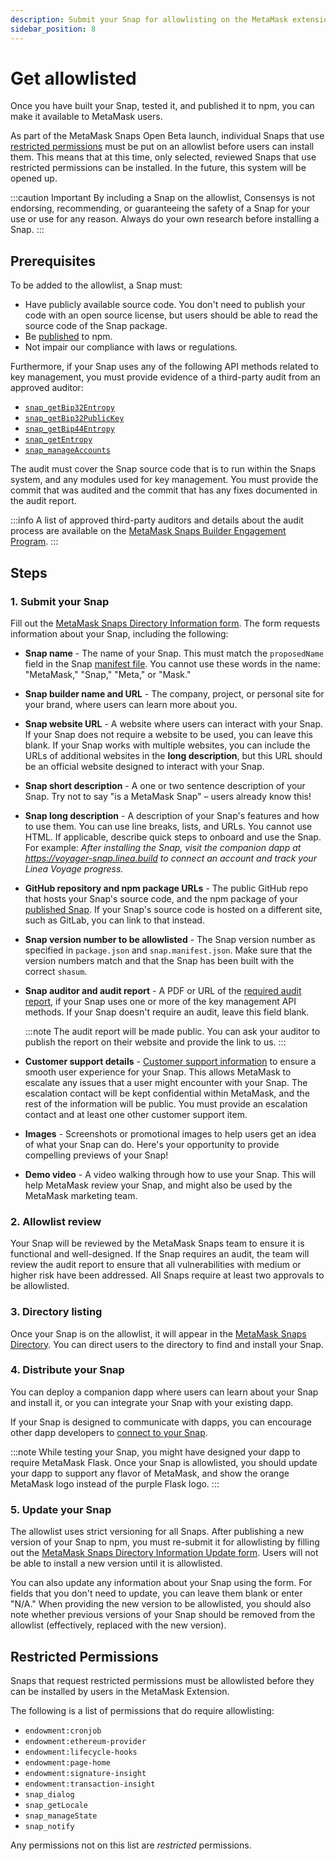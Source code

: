```yaml
---
description: Submit your Snap for allowlisting on the MetaMask extension.
sidebar_position: 8
---
```


# Get allowlisted

Once you have built your Snap, tested it, and published it to npm, you can make it available to MetaMask users.

As part of the MetaMask Snaps Open Beta launch, individual Snaps that use 
[restricted permissions](#restricted-permissions) 
must be put on an allowlist before users can install them.
This means that at this time, only selected, reviewed Snaps that use restricted permissions can be installed. 
In the future, this system will be opened up.

:::caution Important
By including a Snap on the allowlist, Consensys is not endorsing, recommending, or guaranteeing the 
safety of a Snap for your use or use for any reason. 
Always do your own research before installing a Snap.
:::

## Prerequisites

To be added to the allowlist, a Snap must: 

- Have publicly available source code.
  You don't need to publish your code with an open source license, but users should be able to read
  the source code of the Snap package.
- Be [published](publish-a-snap.md) to npm.
- Not impair our compliance with laws or regulations.

Furthermore, if your Snap uses any of the following API methods related to key management, you must provide
  evidence of a third-party audit from an approved auditor:

  - [`snap_getBip32Entropy`](../reference/snaps-api.md#snap_getbip32entropy)
  - [`snap_getBip32PublicKey`](../reference/snaps-api.md#snap_getbip32publickey)
  - [`snap_getBip44Entropy`](../reference/snaps-api.md#snap_getbip44entropy)
  - [`snap_getEntropy`](../reference/snaps-api.md#snap_getentropy)
  - [`snap_manageAccounts`](../reference/snaps-api.md#snap_manageaccounts)

The audit must cover the Snap source code that is to run within the Snaps system, and any modules 
used for key management. 
You must provide the commit that was audited and the commit that has any fixes documented in the 
audit report.

:::info
A list of approved third-party auditors and details about the audit process are available on the 
[MetaMask Snaps Builder Engagement Program](https://consensys.notion.site/Audit-process-1acbc67819dc4631b7a3d6c664e387a3).
:::

## Steps

### 1. Submit your Snap

Fill out the [MetaMask Snaps Directory Information form](https://go.metamask.io/snaps-directory-request).
The form requests information about your Snap, including the following:

- **Snap name** - The name of your Snap.
  This must match the `proposedName` field in the Snap [manifest file](../learn/about-snaps/files.md#manifest-file).
  You cannot use these words in the name: "MetaMask," "Snap," "Meta," or "Mask."

- **Snap builder name and URL** - The company, project, or personal site for your brand, where users
  can learn more about you.

- **Snap website URL** - A website where users can interact with your Snap.
  If your Snap does not require a website to be used, you can leave this blank.
  If your Snap works with multiple websites, you can include the URLs of additional websites in the
  **long description**, but this URL should be an official website designed to interact with your Snap.

- **Snap short description** - A one or two sentence description of your Snap.
  Try not to say "is a MetaMask Snap" – users already know this!

- **Snap long description** - A description of your Snap's features and how to use them.
  You can use line breaks, lists, and URLs.
  You cannot use HTML.
  If applicable, describe quick steps to onboard and use the Snap.
  For example: _After installing the Snap, visit the companion dapp at
  https://voyager-snap.linea.build to connect an account and track your Linea Voyage progress._

- **GitHub repository and npm package URLs** - The public GitHub repo that hosts your Snap's
  source code, and the npm package of your [published Snap](../how-to/publish-a-snap.md).
  If your Snap's source code is hosted on a different site, such as GitLab, you can link to that instead.

- **Snap version number to be allowlisted** - The Snap version number as specified in `package.json`
  and `snap.manifest.json`.
  Make sure that the version numbers match and that the Snap has been built with the correct `shasum`.

- **Snap auditor and audit report** - A PDF or URL of the [required audit report](#prerequisites),
  if your Snap uses one or more of the key management API methods.
  If your Snap doesn't require an audit, leave this field blank.

  :::note
  The audit report will be made public.
  You can ask your auditor to publish the report on their website and provide the link to us.
  :::

- **Customer support details** -
  [Customer support information](https://consensys.notion.site/Providing-User-Support-Information-cff79a7d896e4da6a2f8a17ce074e585)
  to ensure a smooth user experience for your Snap.
  This allows MetaMask to escalate any issues that a user might encounter with your Snap.
  The escalation contact will be kept confidential within MetaMask, and the rest of the information
  will be public.
  You must provide an escalation contact and at least one other customer support item.

- **Images** - Screenshots or promotional images to help users get an idea of what your Snap can do.
  Here's your opportunity to provide compelling previews of your Snap!

- **Demo video** - A video walking through how to use your Snap.
  This will help MetaMask review your Snap, and might also be used by the MetaMask marketing team.

### 2. Allowlist review

Your Snap will be reviewed by the MetaMask Snaps team to ensure it is functional and well-designed. 
If the Snap requires an audit, the team will review the audit report to ensure that all
vulnerabilities with medium or higher risk have been addressed. 
All Snaps require at least two approvals to be allowlisted.

### 3. Directory listing

Once your Snap is on the allowlist, it will appear in the [MetaMask Snaps Directory](https://snaps.metamask.io). 
You can direct users to the directory to find and install your Snap. 

### 4. Distribute your Snap

You can deploy a companion dapp where users can learn about your Snap and install it, or you can
integrate your Snap with your existing dapp. 

If your Snap is designed to communicate with dapps, you can encourage other dapp developers to
[connect to your Snap](connect-to-a-snap.md).

:::note
While testing your Snap, you might have designed your dapp to require MetaMask Flask. 
Once your Snap is allowlisted, you should update your dapp to support any flavor of MetaMask, 
and show the orange MetaMask logo instead of the purple Flask logo. 
:::

### 5. Update your Snap 

The allowlist uses strict versioning for all Snaps.
After publishing a new version of your Snap to npm, you must re-submit it for allowlisting by
filling out the
[MetaMask Snaps Directory Information Update form](https://go.metamask.io/snaps-directory-update-request).
Users will not be able to install a new version until it is allowlisted. 

You can also update any information about your Snap using the form.
For fields that you don't need to update, you can leave them blank or enter "N/A."
When providing the new version to be allowlisted, you should also note whether previous versions of
your Snap should be removed from the allowlist (effectively, replaced with the new version). 

## Restricted Permissions

Snaps that request restricted permissions must be allowlisted before they can be installed by users in the MetaMask Extension. 

The following is a list of permissions that do require allowlisting: 

- `endowment:cronjob`
- `endowment:ethereum-provider`
- `endowment:lifecycle-hooks`
- `endowment:page-home`
- `endowment:signature-insight`
- `endowment:transaction-insight`
- `snap_dialog`
- `snap_getLocale`
- `snap_manageState`
- `snap_notify`

Any permissions not on this list are _restricted_ permissions. 

